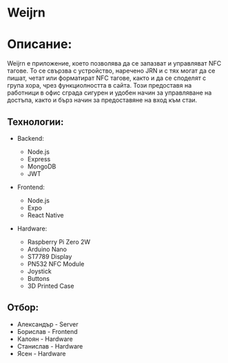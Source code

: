 # Weijrn

# Описание:

Weijrn е приложение, което позволява да се запазват и управляват NFC тагове. То се свързва с устройство, наречено JRN и с тях могат да се пишат, четат или форматират NFC тагове, както и да се споделят с група хора, чрез функциолността в сайта. Този предоставя на работници в офис сграда сигурен и удобен начин за управляване на достъпа, както и бърз начин за предоставяне на вход към стаи.

## Технологии:

- Backend:

  - Node.js
  - Express
  - MongoDB
  - JWT

- Frontend:

  - Node.js
  - Expo
  - React Native

- Hardware:
  - Raspberry Pi Zero 2W
  - Arduino Nano
  - ST7789 Display
  - PN532 NFC Module
  - Joystick
  - Buttons
  - 3D Printed Case

## Отбор:

- Александър - Server
- Борислав - Frontend
- Калоян - Hardware
- Станислав - Hardware
- Ясен - Hardware
